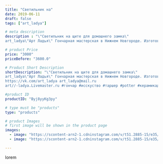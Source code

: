 ```yaml
---
title: "Светильник на"
date: 2019-06-11
draft: false
tags: ["art_ladya"]

# meta description
description : "\"Светильник на щите для домашнего замка\" 
art_ladya\"Арт Ладья\" Гончарная мастерская в Нижнем Новгороде. Изготовление керамики и мастер//-классы по обучению."

# product Price
price: "3000"
priceBefore: "3600.0"

# Product Short Description
shortDescription: "\"Светильник на щите для домашнего замка\" 
art_ladya\"Арт Ладья\" Гончарная мастерская в Нижнем Новгороде. Изготовление керамики и мастер//-классы по обучению. 
https://vk.com/art_ladya art_ladya@mail.ru 
art//-ladya.Livemaster.ru #гончар #исскуство #таршер #potter #керамикадляинтерьера #керамикаручнаяработа #гончарнаямастерская #керамиканазаказ #handmade #свеча #керамика #candlestick #эксклюзивнаякерамика #painter #dishes #decor #ceramicar #nntoday #claygoods #замок #earthenware #ceramic #design #magic #candle #ceramicart #магия #светильник #clay #авторскаякерамика"

#product ID
productID: "Byj8yyKg3py"

# type must be "products"
type: "products"

# product Images
# first image will be shown in the product page
images:
  - image: "https://scontent-arn2-1.cdninstagram.com/v/t51.2885-15/e35/63335409_2355738547795346_7690318629931201734_n.jpg?tp=1&_nc_ht=scontent-arn2-1.cdninstagram.com&_nc_cat=102&_nc_ohc=7AcyIebUbJ0AX-75bSI&ccb=7-4&oh=5cd21074bfb3c2f555bd3b24cb352a5c&oe=6082FEF0&_nc_sid=83d603&ig_cache_key=MjA2Mzc2MDQxNTAxNTU1MjQ0MQ%3D%3D.2-ccb7-4"
  - image: "https://scontent-arn2-1.cdninstagram.com/v/t51.2885-15/e35/64518705_436859620195151_4524810007882700176_n.jpg?tp=1&_nc_ht=scontent-arn2-1.cdninstagram.com&_nc_cat=111&_nc_ohc=Uur4HLB4pxcAX_SlPyZ&ccb=7-4&oh=2bb6096f3ef334e1cb070858a636afcf&oe=60838551&_nc_sid=83d603&ig_cache_key=MjA2Mzc2MDQxNTAzMjI3MjI5Nw%3D%3D.2-ccb7-4"

---
```

lorem
